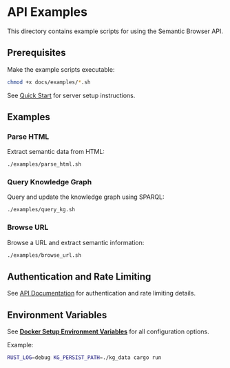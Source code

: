 # API Examples

This directory contains example scripts for using the Semantic Browser API.

## Prerequisites

Make the example scripts executable:
```bash
chmod +x docs/examples/*.sh
```

See [Quick Start](../guides/quickstart.md) for server setup instructions.

## Examples

### Parse HTML
Extract semantic data from HTML:
```bash
./examples/parse_html.sh
```

### Query Knowledge Graph
Query and update the knowledge graph using SPARQL:
```bash
./examples/query_kg.sh
```

### Browse URL
Browse a URL and extract semantic information:
```bash
./examples/browse_url.sh
```

## Authentication and Rate Limiting

See [API Documentation](../api/README.md) for authentication and rate limiting details.

## Environment Variables

See **[Docker Setup Environment Variables](../guides/docker-setup.md#environment-variables)** for all configuration options.

Example:
```bash
RUST_LOG=debug KG_PERSIST_PATH=./kg_data cargo run
```
